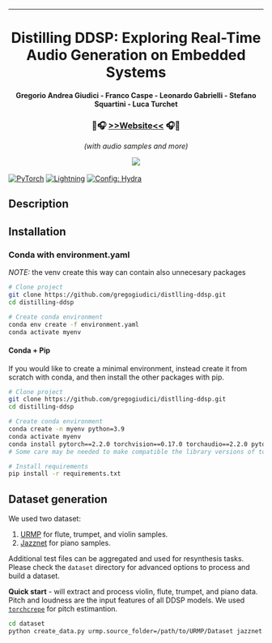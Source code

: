 ______________________________________________________________________

<div align="center">

# Distilling DDSP: Exploring Real-Time Audio Generation on Embedded Systems
#### Gregorio Andrea Giudici - Franco Caspe - Leonardo Gabrielli - Stefano Squartini - Luca Turchet
<!--<span style="font-size: 20px;"><b>[>>website<<](https://gregogiudici.github.io/distilling-ddsp)</b></span><br>-->
<!--<i>(with audio samples and more)</i>-->
### 🎵🎧 **[>>Website<<](https://gregogiudici.github.io/distilling-ddsp)** 🎧🎵  
<i>(with audio samples and more)</i>


<center>
<img src="docs\misc\images\distillation_scheme.png"">
</center>
<br>

</div>
<a href="https://pytorch.org/get-started/locally/"><img alt="PyTorch" src="https://img.shields.io/badge/PyTorch-ee4c2c?logo=pytorch&logoColor=white"></a>
<a href="https://pytorchlightning.ai/"><img alt="Lightning" src="https://img.shields.io/badge/-Lightning-792ee5?logo=pytorchlightning&logoColor=white"></a>
<a href="https://hydra.cc/"><img alt="Config: Hydra" src="https://img.shields.io/badge/Config-Hydra-89b8cd"></a>
<!-- <a href="https://magenta.tensorflow.org/ddsp"><img alt="DDSP" src="https://img.shields.io/badge/DDSP-Magenta-792ee5"></a> -->

## Description



## Installation

### Conda with environment.yaml
*NOTE:* the venv create this way can contain also unnecesary packages
```bash
# Clone project
git clone https://github.com/gregogiudici/distlling-ddsp.git
cd distilling-ddsp

# Create conda environment
conda env create -f environment.yaml
conda activate myenv
```

#### Conda + Pip
If you would like to create a minimal environment, instead create it from scratch with conda, and then install the other packages with pip.

```bash
# Clone project
git clone https://github.com/gregogiudici/distlling-ddsp.git
cd distilling-ddsp

# Create conda environment
conda create -n myenv python=3.9
conda activate myenv
conda install pytorch==2.2.0 torchvision==0.17.0 torchaudio==2.2.0 pytorch-cuda=12.1 -c pytorch -c nvidia
# Some care may be needed to make compatible the library versions of torch, torchaudio, etc

# Install requirements
pip install -r requirements.txt
```

## Dataset generation

We used two dataset:
1. [URMP](https://labsites.rochester.edu/air/projects/URMP.html) for flute, trumpet, and violin samples.
2. [Jazznet](https://tosiron.com/jazznet/) for piano samples.

Additional test files can be aggregated and used for resynthesis tasks.
Please check the `dataset` directory for advanced options to process and build a dataset.

**Quick start** - will extract and process violin, flute, trumpet, and piano data. Pitch and loudness are the input features of all DDSP models. We used [`torchcrepe`](https://github.com/maxrmorrison/torchcrepe) for pitch estimantion.

```bash
cd dataset
python create_data.py urmp.source_folder=/path/to/URMP/Dataset jazznet.source_folder=/path/to/Jazznet
```
